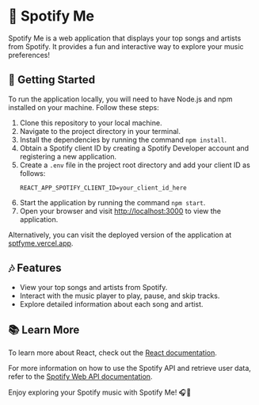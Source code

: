 # 🎵 Spotify Me

Spotify Me is a web application that displays your top songs and artists from Spotify. It provides a fun and interactive way to explore your music preferences!

## 🚀 Getting Started

To run the application locally, you will need to have Node.js and npm installed on your machine. Follow these steps:

1. Clone this repository to your local machine.
2. Navigate to the project directory in your terminal.
3. Install the dependencies by running the command `npm install`.
4. Obtain a Spotify client ID by creating a Spotify Developer account and registering a new application.
5. Create a `.env` file in the project root directory and add your client ID as follows:
   ```
   REACT_APP_SPOTIFY_CLIENT_ID=your_client_id_here
   ```
6. Start the application by running the command `npm start`.
7. Open your browser and visit [http://localhost:3000](http://localhost:3000) to view the application.

Alternatively, you can visit the deployed version of the application at [sptfyme.vercel.app](https://sptfyme.vercel.app).

## 🎶 Features

- View your top songs and artists from Spotify.
- Interact with the music player to play, pause, and skip tracks.
- Explore detailed information about each song and artist.

## 📚 Learn More

To learn more about React, check out the [React documentation](https://reactjs.org/).

For more information on how to use the Spotify API and retrieve user data, refer to the [Spotify Web API documentation](https://developer.spotify.com/documentation/web-api/).

Enjoy exploring your Spotify music with Spotify Me! 🎧🎉
